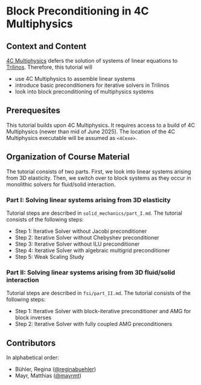 # Block Preconditioning in 4C Multiphysics

## Context and Content

[4C Multiphysics](https://4c-multiphysics.org) defers the solution of systems of linear equations to [Trilinos](https://trilinos.github.io).
Therefore, this tutorial will

- use 4C Multiphysics to assemble linear systems
- introduce basic preconditioners for iterative solvers in Trilinos
- look into block preconditioning of multiphysics systems

## Prerequesites

This tutorial builds upon 4C Multiphysics. It requires access to a build of 4C Multiphysics (newer than mid of June 2025). The location of the 4C Multiphysics executable will be assumed as `<4Cexe>`.

## Organization of Course Material

The tutorial consists of two parts. First, we look into linear systems arising from 3D elasticity. Then, we switch over to block systems as they occur in monolithic solvers for fluid/solid interaction.

### Part I: Solving linear systems arising from 3D elasticity

Tutorial steps are described in `solid_mechanics/part_I.md`. The tutorial consists of the following steps:

- Step 1: Iterative Solver without Jacobi preconditioner
- Step 2: Iterative Solver without Chebyshev preconditioner
- Step 3: Iterative Solver without ILU preconditioner
- Step 4: Iterative Solver with algebraic multigrid preconditioner
- Step 5: Weak Scaling Study

### Part II: Solving linear systems arising from 3D fluid/solid interaction

Tutorial steps are described in `fsi/part_II.md`. The tutorial consists of the following steps:

- Step 1: Iterative Solver with block-iterative preconditioner and AMG for block inverses
- Step 2: Iterative Solver with fully coupled AMG preconditioners

## Contributors

In alphabetical order:

- Bühler, Regina ([@reginabuehler](https://github.com/reginabuehler))
- Mayr, Matthias ([@mayrmt](https://github.com/mayrmt))
